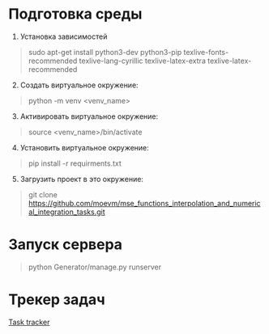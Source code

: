 <h1>Подготовка среды</h1>

1) Установка зависимостей 
> sudo apt-get install python3-dev python3-pip texlive-fonts-recommended texlive-lang-cyrillic texlive-latex-extra texlive-latex-recommended

2) Создать виртуальное окружение:
> python -m venv <venv_name>

3) Активировать виртуальное окружение:
> source <venv_name>/bin/activate

4) Установить виртуальное окружение: 
> pip install -r requirments.txt

5) Загрузить проект в это окружение:
> git clone https://github.com/moevm/mse_functions_interpolation_and_numerical_integration_tasks.git


<h1>Запуск сервера</h1>
 
> python Generator/manage.py runserver


<h1>Трекер задач</h1>

[Task tracker](https://github.com/moevm/mse_functions_interpolation_and_numerical_integration_tasks/projects/1?add_cards_query=is%3Aopen)

